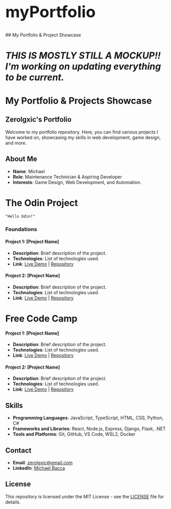 <h1 style="font-size: 50px;">myPortfolio</h1>
## My Portfolio &amp; Project Showcase

# *THIS IS MOSTLY STILL A MOCKUP!! I'm working on updating everything to be current.*

# My Portfolio & Projects Showcase


## Zerolgxic's Portfolio

Welcome to my portfolio repository. Here, you can find various projects I have worked on, showcasing my skills in web development, game design, and more.

## About Me
- **Name**: Michael
- **Role**: Maintenance Technician & Aspiring Developer
- **Interests**: Game Design, Web Development, and Automation.


# The Odin Project

    "Hello Odin!"

### Foundations    
#### Project 1: [Project Name]
- **Description**: Brief description of the project.
- **Technologies**: List of technologies used.
- **Link**: [Live Demo](#) | [Repository](#)

#### Project 2: [Project Name]
- **Description**: Brief description of the project.
- **Technologies**: List of technologies used.
- **Link**: [Live Demo](#) | [Repository](#)

# Free Code Camp

#### Project 1: [Project Name]
- **Description**: Brief description of the project.
- **Technologies**: List of technologies used.
- **Link**: [Live Demo](#) | [Repository](#)

#### Project 2: [Project Name]
- **Description**: Brief description of the project.
- **Technologies**: List of technologies used.
- **Link**: [Live Demo](#) | [Repository](#)

## Skills
- **Programming Languages**: JavaScript, TypeScript, HTML, CSS, Python, C#
- **Frameworks and Libraries**: React, Node.js, Express, Django, Flask, .NET
- **Tools and Platforms**: Git, GitHub, VS Code, WSL2, Docker

## Contact
- **Email**: [zerolgxic@gmail.com](mailto:zerolgxic@gmail.com)
- **LinkedIn**: [Michael Bacca ](https://www.linkedin.com/in/michael-bacca/)


## License
This repository is licensed under the MIT License - see the [LICENSE](LICENSE) file for details.
